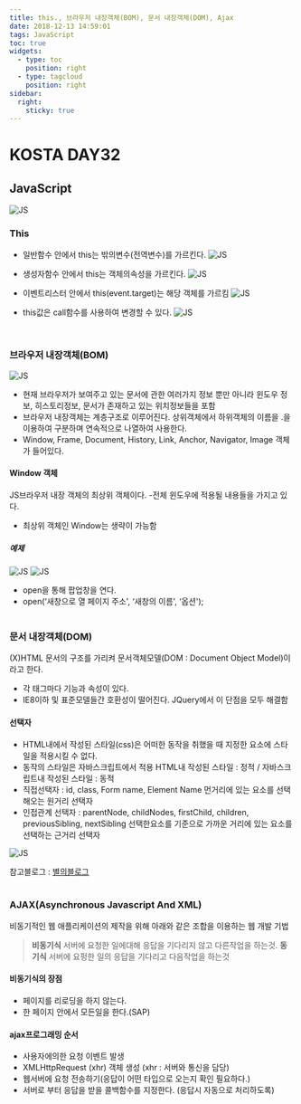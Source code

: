 ```yaml
---
title: this., 브라우저 내장객체(BOM), 문서 내장객체(DOM), Ajax
date: 2018-12-13 14:59:01
tags: JavaScript
toc: true
widgets:
  - type: toc
    position: right
  - type: tagcloud
    position: right
sidebar:
  right:
    sticky: true
---
```

# KOSTA DAY32
## JavaScript
![JS](/images/JS_logo.png)
<!-- more -->
### This
- 일반함수 안에서 this는 밖의변수(전역변수)를 가르킨다.
![JS](/images/javascript/JS03-01.png)

- 생성자함수 안에서 this는 객체의속성을 가르킨다.
![JS](/images/javascript/JS03-02.png)

- 이벤트리스터 안에서 this(event.target)는 해당 객체를 가르킴
![JS](/images/javascript/JS03-03.png)

- this값은 call함수를 사용하여 변경할 수 있다.
![JS](/images/javascript/JS03-04.png)
<br>

### 브라우저 내장객체(BOM)
![JS](/images/javascript/JS03-05.png)
- 현재 브라우저가 보여주고 있는 문서에 관한 여러가지 정보 뿐만 아니라 윈도우 정보, 히스토리정보, 문서가 존재하고 있는 위치정보들을 포함
- 브라우저 내장객체는 계층구조로 이루어진다.
상위객체에서 하위객체의 이름을 .을 이용하여 구분하며 연속적으로 나열하여 사용한다.
- Window, Frame, Document, History, Link, Anchor, Navigator, Image 객체가 들어있다.

#### Window 객체
JS브라우저 내장 객체의 최상위 객체이다.
-전체 윈도우에 적용될 내용들을 가지고 있다.
- 최상위 객체인 Window는 생략이 가능함

##### 예제
![JS](/images/javascript/JS03-05.png)
![JS](/images/javascript/JS03-06.png)
- open을 통해 팝업창을 연다.
- open(‘새창으로 열 페이지 주소', ‘새창의 이름', ‘옵션');
<br><br>

### 문서 내장객체(DOM)
(X)HTML 문서의 구조를 가리켜 문서객체모델(DOM : Document Object Model)이라고 한다.
- 각 태그마다 기능과 속성이 있다.
- IE8이하 및 표준모델들간 호환성이 떨어진다.
JQuery에서 이 단점을 모두 해결함

#### 선택자
- HTML내에서 작성된 스타일(css)은 어떠한 동작을 취했을 때 지정한 요소에 스타일을 적용시킬 수 없다.
- 동작의 스타일은 자바스크립트에서 적용
HTML내 작성된 스타일 : 정적 / 자바스크립트내 작성된 스타일 : 동적
- 직접선택자 : id, class, Form name, Element Name
먼거리에 있는 요소를 선택해오는 원거리 선택자
- 인접관계 선택자 : parentNode, childNodes, firstChild, children, previousSibling, nextSibling
선택한요소를 기준으로 가까운 거리에 있는 요소를 선택하는 근거리 선택자

![JS](/images/javascript/JS03-07.png)

참고블로그 : [별의블로그](https://starrykss.tistory.com/140?category=611458)
<br><br>

### AJAX(Asynchronous Javascript And XML)
비동기적인 웹 애플리케이션의 제작을 위해 아래와 같은 조합을 이용하는 웹 개발 기법

>**비동기식**
서버에 요청한 일에대해 응답을 기다리지 않고 다른작업을 하는것.
**동기식**
서버에 요펑한 일의 응답을 기다리고 다음작업을 하는것

#### 비동기식의 장점
- 페이지를 리로딩을 하지 않는다.
- 한 페이지 안에서 모든일을 한다.(SAP)

#### ajax프로그래밍 순서
- 사용자에의한 요청 이벤트 발생
- XMLHttpRequest (xhr) 객체 생성
(xhr : 서버와 통신을 담당)
- 웹서버에 요청 전송하기(응답이 어떤 타입으로 오는지 확인 필요하다.)
- 서버로 부터 응답을 받을 콜백함수를 지정한다.
(응답시 자동으로 처리하도록)
<br><br>

